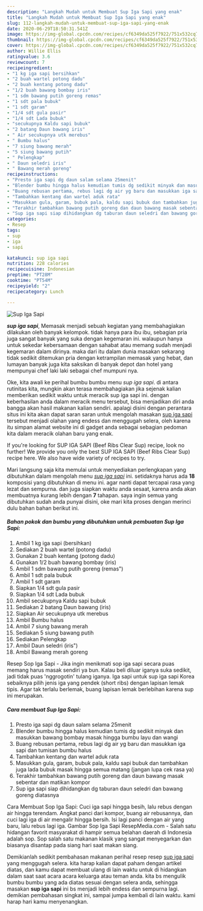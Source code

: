 ```yaml
---
description: "Langkah Mudah untuk Membuat Sup Iga Sapi yang enak"
title: "Langkah Mudah untuk Membuat Sup Iga Sapi yang enak"
slug: 112-langkah-mudah-untuk-membuat-sup-iga-sapi-yang-enak
date: 2020-06-29T18:50:31.541Z
image: https://img-global.cpcdn.com/recipes/cf6349da525f7922/751x532cq70/sup-iga-sapi-foto-resep-utama.jpg
thumbnail: https://img-global.cpcdn.com/recipes/cf6349da525f7922/751x532cq70/sup-iga-sapi-foto-resep-utama.jpg
cover: https://img-global.cpcdn.com/recipes/cf6349da525f7922/751x532cq70/sup-iga-sapi-foto-resep-utama.jpg
author: Willie Ellis
ratingvalue: 3.6
reviewcount: 7
recipeingredient:
- "1 kg iga sapi bersihkan"
- "2 buah wartel potong dadu"
- "2 buah kentang potong dadu"
- "1/2 buah bawang bombay iris"
- "1 sdm bawang putih goreng remas"
- "1 sdt pala bubuk"
- "1 sdt garam"
- "1/4 sdt gula pasir"
- "1/4 sdt Lada bubuk"
- "secukupnya Kaldu sapi bubuk"
- "2 batang Daun bawang iris"
- " Air secukupnya utk merebus"
- " Bumbu halus"
- "7 siung bawang merah"
- "5 siung bawang putih"
- " Pelengkap"
- " Daun seledri iris"
- " Bawang merah goreng"
recipeinstructions:
- "Presto iga sapi dg daun salam selama 25menit"
- "Blender bumbu hingga halus kemudian tumis dg sedikit minyak dan masukkan bawang bombay masak hingga bumbu layu dan wangi"
- "Buang rebusan pertama, rebus lagi dg air yg baru dan masukkan iga sapi dan tumisan bumbu halus"
- "Tambahkan kentang dan wartel aduk rata"
- "Masukkan gula, garam, bubuk pala, kaldu sapi bubuk dan tambahkan juga lada bubuk masak hingga semua matang (jangan lupa cek rasa ya)"
- "Terakhir tambahkan bawang putih goreng dan daun bawang masak sebentar dan matikan kompor"
- "Sup iga sapi siap dihidangkan dg taburan daun seledri dan bawang goreng diatasnya"
categories:
- Resep
tags:
- sup
- iga
- sapi

katakunci: sup iga sapi 
nutrition: 228 calories
recipecuisine: Indonesian
preptime: "PT28M"
cooktime: "PT54M"
recipeyield: "2"
recipecategory: Lunch

---
```



![Sup Iga Sapi](https://img-global.cpcdn.com/recipes/cf6349da525f7922/751x532cq70/sup-iga-sapi-foto-resep-utama.jpg)

<b><i>sup iga sapi</i></b>, Memasak menjadi sebuah kegiatan yang membahagiakan dilakukan oleh banyak kelompok. tidak hanya para ibu ibu, sebagian pria juga sangat banyak yang suka dengan kegemaran ini. walaupun hanya untuk sekedar kebersamaan dengan sahabat atau memang sudah menjadi kegemaran dalam dirinya. maka dari itu dalam dunia masakan sekarang tidak sedikit ditemukan pria dengan ketrampilan memasak yang hebat, dan lumayan banyak juga kita saksikan di banyak depot dan hotel yang mempunyai chef laki laki sebagai chef mumpuni nya.

Oke, kita awali ke perihal bumbu bumbu menu <i>sup iga sapi</i>. di antara rutinitas kita, mungkin akan terasa membahagiakan jika sejenak kalian memberikan sedikit waktu untuk meracik sup iga sapi ini. dengan keberhasilan anda dalam meracik menu tersebut, bisa menjadikan diri anda bangga akan hasil makanan kalian sendiri. apalagi disini dengan perantara situs ini kita akan dapat saran saran untuk mengolah masakan <u>sup iga sapi</u> tersebut menjadi olahan yang endess dan menggugah selera, oleh karena itu simpan alamat website ini di gadget anda sebagai sebagian pedoman kita dalam meracik olahan baru yang enak.

If you&#39;re looking for SUP IGA SAPI (Beef Ribs Clear Sup) recipe, look no further! We provide you only the best SUP IGA SAPI (Beef Ribs Clear Sup) recipe here. We also have wide variety of recipes to try.


Mari langsung saja kita memulai untuk menyediakan perlengkapan yang dibutuhkan dalam mengolah menu <u><i>sup iga sapi</i></u> ini. setidaknya harus ada <b>18</b> komposisi yang dibutuhkan di menu ini. agar nanti dapat tercapai rasa yang lezat dan sempurna. dan juga siapkan waktu anda sesaat, karena anda akan membuatnya kurang lebih dengan <b>7</b> tahapan. saya ingin semua yang dibutuhkan sudah anda punyai disini, oke mari kita proses dengan merinci dulu bahan bahan berikut ini.

<!--inarticleads1-->

##### Bahan pokok dan bumbu yang dibutuhkan untuk pembuatan Sup Iga Sapi:

1. Ambil 1 kg iga sapi (bersihkan)
1. Sediakan 2 buah wartel (potong dadu)
1. Gunakan 2 buah kentang (potong dadu)
1. Gunakan 1/2 buah bawang bombay (iris)
1. Ambil 1 sdm bawang putih goreng (remas&#34;)
1. Ambil 1 sdt pala bubuk
1. Ambil 1 sdt garam
1. Siapkan 1/4 sdt gula pasir
1. Siapkan 1/4 sdt Lada bubuk
1. Ambil secukupnya Kaldu sapi bubuk
1. Sediakan 2 batang Daun bawang (iris)
1. Siapkan  Air secukupnya utk merebus
1. Ambil  Bumbu halus
1. Ambil 7 siung bawang merah
1. Sediakan 5 siung bawang putih
1. Sediakan  Pelengkap
1. Ambil  Daun seledri (iris&#34;)
1. Ambil  Bawang merah goreng


Resep Sop Iga Sapi - Jika ingin menikmati sop iga sapi secara puas memang harus masak sendiri ya bun. Kalau beli diluar iganya suka sedikit, jadi tidak puas &#39;nggrogotin&#39; tulang iganya. Iga sapi untuk sup iga sapi Korea sebaiknya pilih jenis iga yang pendek (short ribs) dengan lapisan lemak tipis. Agar tak terlalu berlemak, buang lapisan lemak berlebihan karena sup ini merupakan. 

<!--inarticleads2-->

##### Cara membuat Sup Iga Sapi:

1. Presto iga sapi dg daun salam selama 25menit
1. Blender bumbu hingga halus kemudian tumis dg sedikit minyak dan masukkan bawang bombay masak hingga bumbu layu dan wangi
1. Buang rebusan pertama, rebus lagi dg air yg baru dan masukkan iga sapi dan tumisan bumbu halus
1. Tambahkan kentang dan wartel aduk rata
1. Masukkan gula, garam, bubuk pala, kaldu sapi bubuk dan tambahkan juga lada bubuk masak hingga semua matang (jangan lupa cek rasa ya)
1. Terakhir tambahkan bawang putih goreng dan daun bawang masak sebentar dan matikan kompor
1. Sup iga sapi siap dihidangkan dg taburan daun seledri dan bawang goreng diatasnya


Cara Membuat Sop Iga Sapi: Cuci iga sapi hingga besih, lalu rebus dengan air hingga terendam. Angkat panci dari kompor, buang air rebusannya, dan cuci lagi iga di air mengalir hingga bersih. Isi lagi panci dengan air yang baru, lalu rebus lagi iga. Gambar Sop Iga Sapi ResepMedia.com - Salah satu hidangan favorit masyarakat di hampir semua belahan daerah di Indonesia adalah sop. Sop salah satu makanan klasik yang sangat menyegarkan dan biasanya disantap pada siang hari saat makan siang. 

Demikianlah sedikit pembahasan makanan perihal resep resep <u>sup iga sapi</u> yang menggugah selera. kita harap kalian dapat paham dengan artikel diatas, dan kamu dapat membuat ulang di lain waktu untuk di hidangkan dalam saat saat acara acara keluarga atau teman anda. kita bs mengulik bumbu bumbu yang ada diatas sesuai dengan selera anda, sehingga masakan <b>sup iga sapi</b> ini bs menjadi lebih endess dan sempurna lagi. demikian pembahasan singkat ini, sampai jumpa kembali di lain waktu. kami harap hari kamu menyenangkan.
